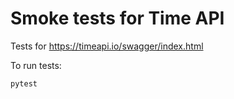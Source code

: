 #  Smoke tests for Time API #

Tests for https://timeapi.io/swagger/index.html

To run tests:

    pytest
